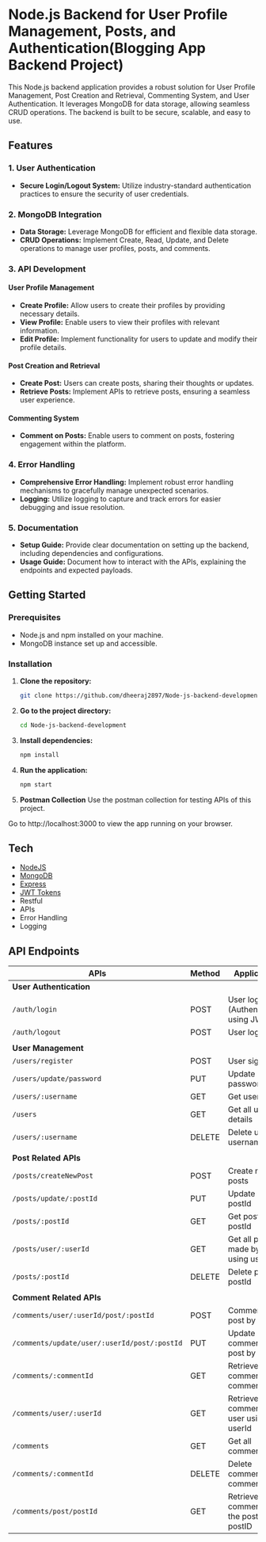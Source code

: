 # Node.js Backend for User Profile Management, Posts, and Authentication(Blogging App Backend Project)

This Node.js backend application provides a robust solution for User Profile Management, Post Creation and Retrieval, Commenting System, and User Authentication. It leverages MongoDB for data storage, allowing seamless CRUD operations. The backend is built to be secure, scalable, and easy to use.

## Features

### 1. User Authentication

- **Secure Login/Logout System:** Utilize industry-standard authentication practices to ensure the security of user credentials.
  
### 2. MongoDB Integration

- **Data Storage:** Leverage MongoDB for efficient and flexible data storage.
- **CRUD Operations:** Implement Create, Read, Update, and Delete operations to manage user profiles, posts, and comments.

### 3. API Development

#### User Profile Management

- **Create Profile:** Allow users to create their profiles by providing necessary details.
- **View Profile:** Enable users to view their profiles with relevant information.
- **Edit Profile:** Implement functionality for users to update and modify their profile details.

#### Post Creation and Retrieval

- **Create Post:** Users can create posts, sharing their thoughts or updates.
- **Retrieve Posts:** Implement APIs to retrieve posts, ensuring a seamless user experience.

#### Commenting System

- **Comment on Posts:** Enable users to comment on posts, fostering engagement within the platform.

### 4. Error Handling

- **Comprehensive Error Handling:** Implement robust error handling mechanisms to gracefully manage unexpected scenarios.
- **Logging:** Utilize logging to capture and track errors for easier debugging and issue resolution.

### 5. Documentation

- **Setup Guide:** Provide clear documentation on setting up the backend, including dependencies and configurations.
- **Usage Guide:** Document how to interact with the APIs, explaining the endpoints and expected payloads.

## Getting Started

### Prerequisites

- Node.js and npm installed on your machine.
- MongoDB instance set up and accessible.

### Installation

1. **Clone the repository:**

   ```bash
   git clone https://github.com/dheeraj2897/Node-js-backend-development.git
    ```

2. **Go to the project directory:**

    ```bash
    cd Node-js-backend-development
    ```

3. **Install dependencies:**

    ```bash
    npm install
    ```

4. **Run the application:**

    ```bash
    npm start
    ```

5. **Postman Collection**
        Use the postman collection for testing APIs of this project.

Go to http://localhost:3000 to view the app running on your browser.

## Tech

- [NodeJS](https://nodejs.org/en/)
- [MongoDB](https://www.mongodb.com/)
- [Express](https://expressjs.com/)
- [JWT Tokens](https://jwt.io/)
- Restful
- APIs
- Error Handling
- Logging

## API Endpoints

| APIs                                        | Method | Applications                                 |
| ------------------------------------------- | ------ | -------------------------------------------- |
| **User Authentication**                     |        |                                              |
| `/auth/login`                               | POST   | User login (Authentication) using JWT        |
| `/auth/logout`                              | POST   | User logout                                  |
|                                             |        |                                              |
| **User Management**                         |        |                                              |
| `/users/register`                           | POST   | User sign-up                                 |
| `/users/update/password`                    | PUT    | Update user password                        |
| `/users/:username`                            | GET    | Get user details                             |
| `/users`                           | GET | Get all user details                       |
| `/users/:username`                           | DELETE | Delete user by username                      |
|                                             |        |                                              |
| **Post Related APIs**                       |        |                                              |
| `/posts/createNewPost`                      | POST   | Create new posts                             |
| `/posts/update/:postId`      | PUT    | Update post by postId                       |
| `/posts/:postId`                             | GET    | Get post by postId                           |
| `/posts/user/:userId`                     | GET | Get all post made by user using userId                        |
| `/posts/:postId`                     | DELETE | Delete post by postId                        |
|                                             |        |                                              |
| **Comment Related APIs**                    |        |                                              |
| `/comments/user/:userId/post/:postId`         | POST   | Comment on post by user                      |
| `/comments/update/user/:userId/post/:postId` | PUT    | Update comment on post by user               |
| `/comments/:commentId`                       | GET    | Retrieve comment by commentID               |
| `/comments/user/:userId`                    | GET    | Retrieve all comments by user using userId             |
| `/comments`                       | GET | Get all comments                 |
| `/comments/:commentId`                       | DELETE | Delete comment by commentID                 |
| `/comments/post/postId`                     | GET    | Retrieve all comments on the post by postID  |

